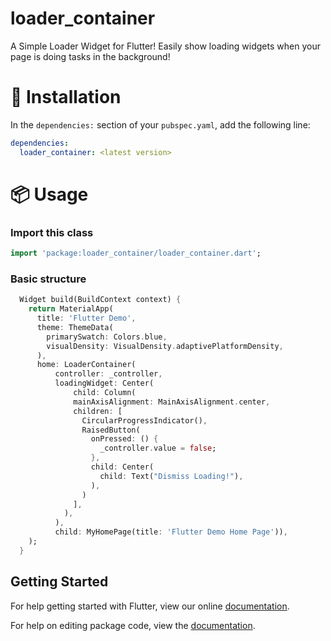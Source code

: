 # loader_container

A Simple Loader Widget for Flutter! Easily show loading widgets when your page is doing tasks in the background!

# 💾 Installation

In the `dependencies:` section of your `pubspec.yaml`, add the following line:

```yaml
dependencies:
  loader_container: <latest version>
```

# 📦 Usage

### Import this class

```dart
import 'package:loader_container/loader_container.dart';
```

### Basic structure

```dart
  Widget build(BuildContext context) {
    return MaterialApp(
      title: 'Flutter Demo',
      theme: ThemeData(
        primarySwatch: Colors.blue,
        visualDensity: VisualDensity.adaptivePlatformDensity,
      ),
      home: LoaderContainer(
          controller: _controller,
          loadingWidget: Center(
              child: Column(
              mainAxisAlignment: MainAxisAlignment.center,
              children: [
                CircularProgressIndicator(),
                RaisedButton(
                  onPressed: () {
                    _controller.value = false;
                  },
                  child: Center(
                    child: Text("Dismiss Loading!"),
                  ),
                )
              ],
            ),
          ),
          child: MyHomePage(title: 'Flutter Demo Home Page')),
    );
  }
```

## Getting Started

For help getting started with Flutter, view our online [documentation](https://flutter.io/).

For help on editing package code, view the [documentation](https://flutter.io/developing-packages/).
